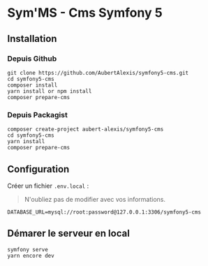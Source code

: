 # Sym'MS - Cms Symfony 5

## Installation

### Depuis Github
```
git clone https://github.com/AubertAlexis/symfony5-cms.git
cd symfony5-cms
composer install
yarn install or npm install
composer prepare-cms
```

### Depuis Packagist
```
composer create-project aubert-alexis/symfony5-cms
cd symfony5-cms
yarn install
composer prepare-cms
```

## Configuration
Créer un fichier `.env.local` :
> N'oubliez pas de modifier avec vos informations.
```dotenv
DATABASE_URL=mysql://root:password@127.0.0.1:3306/symfony5-cms
```

## Démarer le serveur en local
```
symfony serve
yarn encore dev
```
